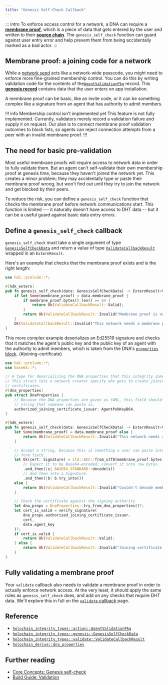 ```yaml
---
title: "Genesis Self-Check Callback"
---
```


::: intro
To enforce access control for a network, a DNA can require a [**membrane proof**](/build/genesis-self-check/#membrane-proof-a-joining-code-for-a-network), which is a piece of data that gets entered by the user and written to their [**source chain**](/concepts/3_source_chain/). The `genesis_self_check` function can guard against user entry error and help prevent them from being accidentally marked as a bad actor.
:::

## Membrane proof: a joining code for a network

While a [network seed](/build/dnas/#network-seed) acts like a network-wide passcode, you might need to enforce more fine-grained membership control. You can do this by writing validation code for the contents of the[`AgentValidationPkg`](https://docs.rs/holochain_integrity_types/latest/holochain_integrity_types/action/enum.Action.html#variant.AgentValidationPkg) record. This [**genesis record**](/resources/glossary/#genesis-records) contains data that the user enters on app installation.

A membrane proof can be basic, like an invite code, or it can be something complex like a signature from an agent that has authority to admit members.

!!! info Membership control isn't implemented yet
This feature is not fully implemented. Currently, validators merely record a validation failure and supply it on request. Our plan is to connect membrane proof validation outcomes to block lists, so agents can reject connection attempts from a peer with an invalid membrane proof.
!!!

## The need for basic pre-validation

Most useful membrane proofs will require access to network data in order to fully validate them. But an agent can't self-validate their own membership proof at genesis time, because they haven't joined the network yet. This creates a minor problem; they may accidentally type or paste their membrane proof wrong, but won't find out until they try to join the network and get blocked by their peers.

To reduce the risk, you can define a `genesis_self_check` function that checks the membrane proof before network communications start. This function is limited --- it naturally doesn't have access to DHT data -- but it can be a useful guard against basic data entry errors.

## Define a `genesis_self_check` callback

`genesis_self_check` must take a single argument of type [`GenesisSelfCheckData`](https://docs.rs/hdi/latest/hdi/prelude/type.GenesisSelfCheckData.html) and return a value of type [`ValidateCallbackResult`](https://docs.rs/hdi/latest/hdi/prelude/enum.ValidateCallbackResult.html) wrapped in an `ExternResult`.

Here's an example that checks that the membrane proof exists and is the right length:

```rust
use hdi::prelude::*;

#[hdk_extern]
pub fn genesis_self_check(data: GenesisSelfCheckData) -> ExternResult<ValidateCallbackResult> {
    if let Some(membrane_proof) = data.membrane_proof {
        if membrane_proof.bytes().len() == 64 {
            return Ok(ValidateCallbackResult::Valid);
        }
        return Ok(ValidateCallbackResult::Invalid("Membrane proof is not the right length. Please check it and enter it again.".into()));
    }
    Ok(ValidateCallbackResult::Invalid("This network needs a membrane proof to join.".into()))
}
```

This more complex example deserializes an Ed25519 signature and checks that it matches the agent's public key and the public key of an agent with the authority to admit members, which is taken from the DNA's [`properties` block](/build/dnas/#use-dna-properties). {#joining-certificate}

```rust
use hdi::prelude::*;
use base64::*;

// A type for deserializing the DNA properties that this integrity zome needs.
// This struct lets a network creator specify who gets to create joining
// certificates.
#[dna_properties]
pub struct DnaProperties {
    // Because the DNA properties are given as YAML, this field should be a
    // string that someone can paste in.
    authorized_joining_certificate_issuer: AgentPubKeyB64,
}

#[hdk_extern]
pub fn genesis_self_check(data: GenesisSelfCheckData) -> ExternResult<ValidateCallbackResult> {
    let Some(membrane_proof) = data.membrane_proof else {
        return Ok(ValidateCallbackResult::Invalid("This network needs a membrane proof to join.".into()));
    }

    // Accept a string, because this is something a user can paste into a
    // form field.
    let Ok(cert: Signature) = std::str::from_utf8(membrane_proof.bytes())
        // Expect it to be Base64-encoded; convert it into raw bytes.
        .and_then(|s| BASE64_STANDARD::decode(s))
        // And then into a Signature.
        .and_then(|b| b.try_into())
    else {
        return Ok(ValidateCallbackResult::Invalid("Couldn't decode membrane proof into joining certificate."));
    }

    // Check the certificate against the signing authority.
    let dna_props = DnaProperties::try_from_dna_properties()?;
    let cert_is_valid = verify_signature(
        dna_props.authorized_joining_certificate_issuer,
        cert,
        data.agent_key
    )?;
    if cert_is_valid {
        return Ok(ValidateCallbackResult::Valid);
    } else {
        return Ok(ValidateCallbackResult::Invalid("Joining certificate wasn't valid. Please try entering it again or asking the certificate issuer for a new one."));
    }
}
```

## Fully validating a membrane proof

Your `validate` callback also needs to validate a membrane proof in order to actually enforce network access. At the very least, it should apply the same rules as `genesis_self_check` does, and add on any checks that require DHT data. We'll explore this in full on the [`validate` callback](/build/validate-callback/#validate-agent-joining) page.

## Reference

* [`holochain_integrity_types::action::AgentValidationPkg`](https://docs.rs/holochain_integrity_types/latest/holochain_integrity_types/action/enum.Action.html#variant.AgentValidationPkg)
* [`holochain_integrity_types::genesis::GenesisSelfCheckData`](https://docs.rs/holochain_integrity_types/latest/holochain_integrity_types/genesis/type.GenesisSelfCheckData.html)
* [`holochain_integrity_types::validate::ValidateCallbackResult`](https://docs.rs/holochain_integrity_types/latest/holochain_integrity_types/genesis/type.GenesisSelfCheckData.html)
* [`holochain_derive::dna_properties`](https://docs.rs/hdk_derive/latest/hdk_derive/attr.dna_properties.html)

## Further reading

* [Core Concepts: Genesis self-check](/concepts/7_validation/#genesis-self-check)
* [Build Guide: Validation](/build/validation/)